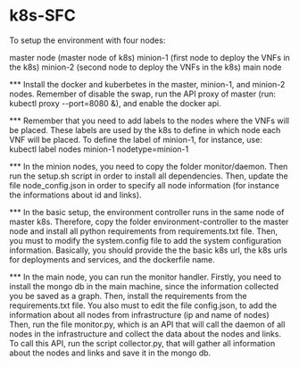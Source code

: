 # k8s-SFC

To setup the environment with four nodes:

master node (master node of k8s)
minion-1 (first node to deploy the VNFs in the k8s)
minion-2 (second node to deploy the VNFs in the k8s)
main node

*** Install the docker and kuberbetes in the master, minion-1, and minion-2 nodes. Remember of disable the swap, run the API proxy of master (run: kubectl proxy --port=8080 &), and enable the docker api.

*** Remember that you need to add labels to the nodes where the VNFs will be placed. These labels are used by the k8s to define in which node each VNF will be placed. To define the label of minion-1, for instance, use: kubectl label nodes minion-1 nodetype=minion-1

*** In the minion nodes, you need to copy the folder monitor/daemon. Then run the setup.sh script in order to install all dependencies. Then, update the file node_config.json in order to specify all node information (for instance the informations about id and links).

*** In the basic setup, the environment controller runs in the same node of master k8s. Therefore, copy the folder environment-controller to the master node and install all python requirements from requirements.txt file. Then, you must to modify the system.config file to add the system configuration information. Basically, you should provide the the basic k8s url, the k8s urls for deployments and services, and the dockerfile name.


*** In the main node, you can run the monitor handler. Firstly, you need to install the mongo db in the main machine, since the information collected you be saved as a graph. Then, install the requirements from the requirements.txt file. You also must to edit the file config.json, to add the information about all nodes from infrastructure (ip and name of nodes) Then, run the file monitor.py, which is an API that will call the daemon of all nodes in the infrastructure and collect the data about the nodes and links. To call this API, run the script collector.py, that will gather all information about the nodes and links and save it in the mongo db.
